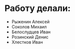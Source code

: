 # Работу делали:

- Рыженин Алексей  
- Соколов Михаил  
- Белослудцев Иван  
- Розинский Денис  
- Хлестков Иван
